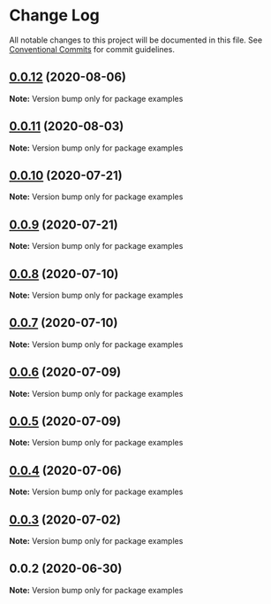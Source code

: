 # Change Log

All notable changes to this project will be documented in this file.
See [Conventional Commits](https://conventionalcommits.org) for commit guidelines.

## [0.0.12](https://github.com/tambium/saruni-ui/compare/examples@0.0.11...examples@0.0.12) (2020-08-06)

**Note:** Version bump only for package examples





## [0.0.11](https://github.com/tambium/saruni-ui/compare/examples@0.0.10...examples@0.0.11) (2020-08-03)

**Note:** Version bump only for package examples





## [0.0.10](https://github.com/tambium/saruni-ui/compare/examples@0.0.9...examples@0.0.10) (2020-07-21)

**Note:** Version bump only for package examples





## [0.0.9](https://github.com/tambium/saruni-ui/compare/examples@0.0.8...examples@0.0.9) (2020-07-21)

**Note:** Version bump only for package examples





## [0.0.8](https://github.com/tambium/saruni-ui/compare/examples@0.0.7...examples@0.0.8) (2020-07-10)

**Note:** Version bump only for package examples





## [0.0.7](https://github.com/tambium/saruni-ui/compare/examples@0.0.6...examples@0.0.7) (2020-07-10)

**Note:** Version bump only for package examples





## [0.0.6](https://github.com/tambium/saruni-ui/compare/examples@0.0.5...examples@0.0.6) (2020-07-09)

**Note:** Version bump only for package examples





## [0.0.5](https://github.com/tambium/saruni-ui/compare/examples@0.0.4...examples@0.0.5) (2020-07-09)

**Note:** Version bump only for package examples





## [0.0.4](https://github.com/tambium/saruni-ui/compare/examples@0.0.3...examples@0.0.4) (2020-07-06)

**Note:** Version bump only for package examples





## [0.0.3](https://github.com/tambium/saruni-ui/compare/examples@0.0.2...examples@0.0.3) (2020-07-02)

**Note:** Version bump only for package examples





## 0.0.2 (2020-06-30)

**Note:** Version bump only for package examples
